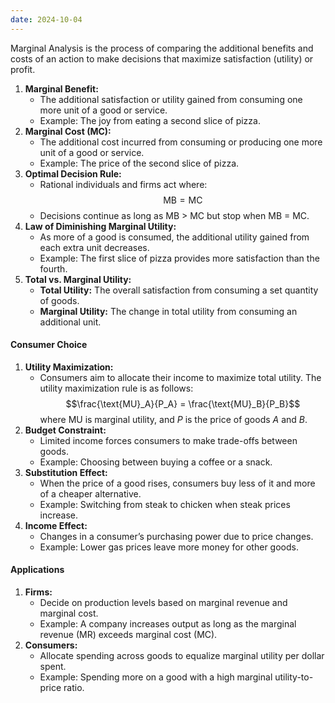 ```yaml
---
date: 2024-10-04
---
```

Marginal Analysis is the process of comparing the additional benefits and costs of an action to make decisions that maximize satisfaction (utility) or profit.

1. **Marginal Benefit:**
   - The additional satisfaction or utility gained from consuming one more unit of a good or service.  
   - Example: The joy from eating a second slice of pizza.
2. **Marginal Cost (MC):**
   - The additional cost incurred from consuming or producing one more unit of a good or service.  
   - Example: The price of the second slice of pizza.
3. **Optimal Decision Rule:**
   - Rational individuals and firms act where: $$\text{MB} = \text{MC}$$
   - Decisions continue as long as MB > MC but stop when MB = MC.
4. **Law of Diminishing Marginal Utility:**
   - As more of a good is consumed, the additional utility gained from each extra unit decreases.  
   - Example: The first slice of pizza provides more satisfaction than the fourth.
5. **Total vs. Marginal Utility:**
   - **Total Utility:** The overall satisfaction from consuming a set quantity of goods.  
   - **Marginal Utility:** The change in total utility from consuming an additional unit.  

#### Consumer Choice
1. **Utility Maximization:**
   - Consumers aim to allocate their income to maximize total utility.  The utility maximization rule is as follows: $$\frac{\text{MU}_A}{P_A} = \frac{\text{MU}_B}{P_B}$$where $\text{MU}$ is marginal utility, and $P$ is the price of goods $A$ and $B$.
2. **Budget Constraint:**
   - Limited income forces consumers to make trade-offs between goods.  
   - Example: Choosing between buying a coffee or a snack.
3. **Substitution Effect:**
   - When the price of a good rises, consumers buy less of it and more of a cheaper alternative. 
   - Example: Switching from steak to chicken when steak prices increase.
4. **Income Effect:**
   - Changes in a consumer’s purchasing power due to price changes.  
   - Example: Lower gas prices leave more money for other goods.
#### Applications
1. **Firms:**  
   - Decide on production levels based on marginal revenue and marginal cost.  
   - Example: A company increases output as long as the marginal revenue (MR) exceeds marginal cost (MC).
2. **Consumers:**  
   - Allocate spending across goods to equalize marginal utility per dollar spent.  
   - Example: Spending more on a good with a high marginal utility-to-price ratio.
